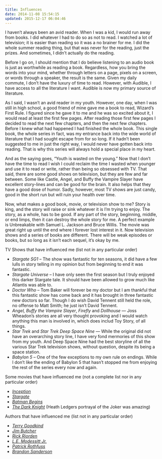 ```yaml
---
title: Influences
date: 2014-11-08 15:54:15
updated: 2015-12-17 06:04:46
---
```


I haven’t always been an avid reader. When I was a kid, I would run away from books. I did whatever I had to do so as not to read. I watched a lot of television; it is easier than reading so it was a no brainer for me. I did the whole summer reading thing, but that was never for the reading, just the prizes. And sometimes, I didn’t actually do the reading.

Before I go on, I should mention that I do believe listening to an audio book is just as worthwhile as reading a book. Regardless, how you bring the words into your mind, whether through letters on a page, pixels on a screen, or words through a speaker, the result is the same. Given my daily commute, I don’t have the luxury of time to read. However, with Audible, I have access to all the literature I want. Audible is now my primary source of literature.

As I said, I wasn’t an avid reader in my youth. However, one day, when I was still in high school, a good friend of mine gave me a book to read, Wizard’s First Rule. I figured since he gave it to me and he was so excited about it, I would read at least the first few pages. After reading those first few pages I decided to read the next few chapters, and then the next few chapters. Before I knew what had happened I had finished the whole book. This single book, the whole series in fact, was my entrance back into the wide world of literature that I had sought escape from for so long. If it hadn’t been suggested to me in just the right way, I would never have gotten back into reading. That is why this series will always hold a special place in my heart.

And as the saying goes, “Youth is wasted on the young.” Now that I don’t have the time to read I wish I could reclaim the time I wasted when younger and use it to read or write, rather than being so obsessed with TV. That said, there are some good shows on television, but they are few and far between. Some like Castle, Angel, and Buffy the Vampire Slayer have excellent story-lines and can be good for the brain. It also helps that they have a good dose of humor. Sadly, however, most TV shows are just candy, good in the short run but will ruin your health over time.

Now, what makes a good book, movie, or television show to me? Story is king, and the story will raise or sink whatever it is I’m trying to enjoy. The story, as a whole, has to be good. If any part of the story, beginning, middle, or end limps, then it can destroy the whole story for me. A perfect example is Unbreakable with Samuel L. Jackson and Bruce Willis. The movie was great right up until the end where I forever lost interest in it. Now television shows and a series of books are different. There will be weak episodes or books, but so long as it isn’t each sequel, it’s okay by me.

TV Shows that have influenced me (list not in any particular order)
* *Stargate SG1* – The show was fantastic for ten seasons, it did have a few lulls in story telling in my opinion but from beginning to end it was fantastic.
* *Stargate Universe* – I have only seen the first season but I truly enjoyed this darker Stargate tale. It should have been allowed to grow much like Atlantis was able to.
* *Doctor Who* – Tom Baker will forever be my doctor but I am thankful that this fantastic show has come back and it has brought in three fantastic new doctors so far. Though I do wish David Tennent still held the role, no offense to Matt Smith; he just isn’t David Tennent.
* *Angel, Buffy the Vampire Slayer*, *Firefly* and *Dollhouse* — Joss Wheadon’s stories are all very thought provoking and I would watch anything this man is involved in, which does includ Toy Story, of all things.
* *Star Trek* and *Star Trek Deep Space Nine* — While the original did not have an overarching story line, I have very fond mermories of this show from my youth. And Deep Space Nine had the best storyline of all the various Star Trek television shows, without question, despite its being a space station.
* *Babylon 5* – One of the few exceptions to my own rule on endings. While I don’t like the ending of Babylon 5 that hasn’t stopped me from enjoying the rest of the series every now and again.

Some movies that have influenced me (not a complete list nor in any particular order)
* [*Inception*](http://www.imdb.com/title/tt1375666/ "IMDB: Inception")
* [*Stargate*](http://www.imdb.com/title/tt0111282/ "IMDB: Stargate")
* [*Batman Begins*](http://www.imdb.com/title/tt0372784/ "IMDB: BatmanBegins")
* [*The Dark Knight*](http://www.imdb.com/title/tt0468569/ "IMDB: The Dark Knight") (Heath Ledgers portrayal of the Joker was amazing)

Authors that have influenced me (list not in any particular order)
* [*Terry Goodkind*](https://www.terrygoodkind.com/ "Terry Goodkind's website")
* [*Jim Butcher*](http://www.jim-butcher.com/ "Jim Butcher's website")
* [*Rick Riorden*](http://rickriordan.com/ "Rick Riorden's website")
* [*L.E. Modessitt Jr.*](http://www.lemodesittjr.com/ "L.E. Modessitt Jr.'s website")
* [*Patrick Rothfuss*](https://www.patrickrothfuss.com/ "Patrick Rothfuss' website")
* [*Brandon Sanderson*](https://brandonsanderson.com/ "Brandon Sanderson's website")